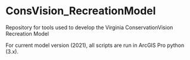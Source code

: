# ConsVision_RecreationModel
Repository for tools used to develop the Virginia ConservationVision Recreation Model

For current model version (2021), all scripts are run in ArcGIS Pro python (3.x).